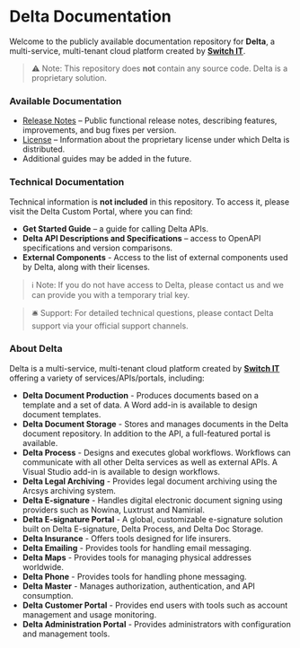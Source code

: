 ﻿# Delta Documentation

Welcome to the publicly available documentation repository for **Delta**, a multi-service, multi-tenant cloud platform created by [**Switch IT**](https://www.switch.lu/).

> ⚠️ Note: This repository does **not** contain any source code. Delta is a proprietary solution.

### Available Documentation

- [Release Notes](./release-notes/release-notes.md) – Public functional release notes, describing features, improvements, and bug fixes per version.
- [License](./LICENSE.md) – Information about the proprietary license under which Delta is distributed.
- Additional guides may be added in the future.

### Technical Documentation

Technical information is **not included** in this repository. To access it, please visit the Delta Custom Portal, where you can find:
- **Get Started Guide** – a guide for calling Delta APIs.
- **Delta API Descriptions and Specifications** – access to OpenAPI specifications and version comparisons.
- **External Components** - Access to the list of external components used by Delta, along with their licenses.

> ℹ️ Note: If you do not have access to Delta, please contact us and we can provide you with a temporary trial key.

> 🛎 Support: For detailed technical questions, please contact Delta support via your official support channels.

### About Delta

Delta is a multi-service, multi-tenant cloud platform created by [**Switch IT**](https://www.switch.lu/) offering a variety of services/APIs/portals, including:
- **Delta Document Production** - Produces documents based on a template and a set of data. A Word add-in is available to design document templates.
- **Delta Document Storage** - Stores and manages documents in the Delta document repository. In addition to the API, a full-featured portal is available.
- **Delta Process** - Designs and executes global workflows. Workflows can communicate with all other Delta services as well as external APIs. A Visual Studio add-in is available to design workflows.
- **Delta Legal Archiving** - Provides legal document archiving using the Arcsys archiving system.
- **Delta E-signature** - Handles digital electronic document signing using providers such as Nowina, Luxtrust and Namirial.
- **Delta E-signature Portal** - A global, customizable e-signature solution built on Delta E-signature, Delta Process, and Delta Doc Storage.
- **Delta Insurance** - Offers tools designed for life insurers.
- **Delta Emailing** - Provides tools for handling email messaging.
- **Delta Maps** - Provides tools for managing physical addresses worldwide.
- **Delta Phone** - Provides tools for handling phone messaging.
- **Delta Master** - Manages authorization, authentication, and API consumption.
- **Delta Customer Portal** - Provides end users with tools such as account management and usage monitoring.
- **Delta Administration Portal** - Provides administrators with configuration and management tools.
